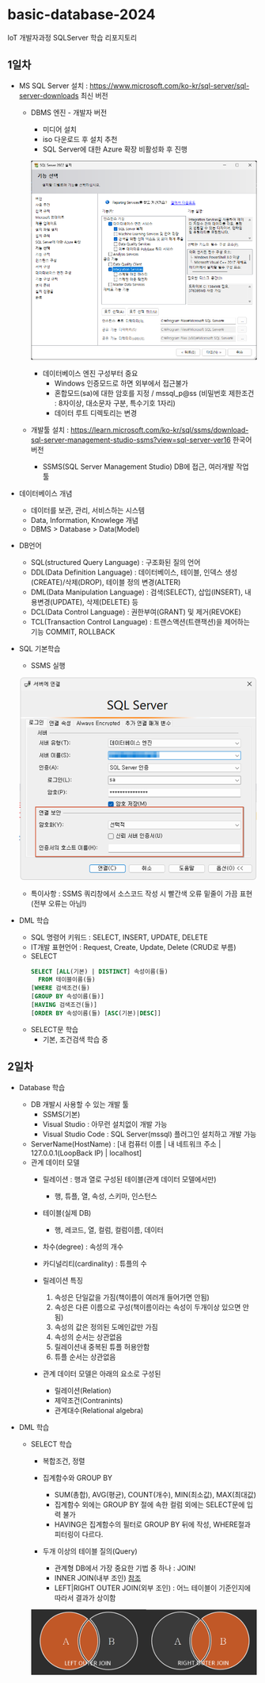 # basic-database-2024
IoT 개발자과정 SQLServer 학습 리포지토리

## 1일차
- MS SQL Server 설치 : https://www.microsoft.com/ko-kr/sql-server/sql-server-downloads 최신 버전
    - DBMS 엔진 - 개발자 버전
        - 미디어 설치
        - iso 다운로드 후 설치 추천
        - SQL Server에 대한 Azure 확장 비활성화 후 진행

        ![기능선택](https://github.com/breadcoffee/basic-database-2024/blob/main/images/db001.png)

        - 데이터베이스 엔진 구성부터 중요
            - Windows 인증모드로 하면 외부에서 접근불가
            - 혼합모드(sa)에 대한 암호를 지정 / mssql_p@ss (비밀번호 제한조건 : 8자이상, 대소문자 구분, 특수기호 1자리)
            - 데이터 루트 디렉토리는 변경
   
    - 개발툴 설치 : https://learn.microsoft.com/ko-kr/sql/ssms/download-sql-server-management-studio-ssms?view=sql-server-ver16 한국어버전
        - SSMS(SQL Server Management Studio) DB에 접근, 여러개발 작업 툴

- 데이터베이스 개념
    - 데이터를 보관, 관리, 서비스하는 시스템
    - Data, Information, Knowlege 개념
    - DBMS > Database > Data(Model)

- DB언어
    - SQL(structured Query Language) : 구조화된 질의 언어
    - DDL(Data Definition Language) : 데이터베이스, 테이블, 인덱스 생성(CREATE)/삭제(DROP), 테이블 정의 변경(ALTER)
    - DML(Data Manipulation Language) : 검색(SELECT), 삽입(INSERT), 내용변경(UPDATE), 삭제(DELETE) 등
    - DCL(Data Control Language) : 권한부여(GRANT) 및 제거(REVOKE)
    - TCL(Transaction Control Language) : 트랜스액션(트랜잭션)을 제어하는 기능 COMMIT, ROLLBACK

- SQL 기본학습
    - SSMS 실행

    ![SSMS로그인](https://github.com/breadcoffee/basic-database-2024/blob/main/images/db002.png)

    - 특이사항 : SSMS 쿼리창에서 소스코드 작성 시 빨간색 오류 밑줄이 가끔 표현(전부 오류는 아님!)
    
- DML 학습
    - SQL 명령어 키워드 : SELECT, INSERT, UPDATE, DELETE
    - IT개발 표현언어 : Request, Create, Update, Delete (CRUD로 부름)
    - SELECT
        ```sql
        SELECT [ALL(기본) | DISTINCT] 속성이름(들)
          FROM 테이블이름(들)
        [WHERE 검색조건(들)
        [GROUP BY 속성이름(들)]
       [HAVING 검색조건(들)]
        [ORDER BY 속성이름(들) [ASC(기본)|DESC]]
        ```
    - SELECT문 학습
        - 기본, 조건검색 학습 중

## 2일차
- Database 학습
    - DB 개발시 사용할 수 있는 개발 툴
        - SSMS(기본)
        - Visual Studio : 아무런 설치없이 개발 가능
        - Visual Studio Code : SQL Server(mssql) 플러그인 설치하고 개발 가능
    - ServerName(HostName) : [내 컴퓨터 이름 | 내 네트워크 주소 | 127.0.0.1(LoopBack IP) | localhost] 
    - 관계 데이터 모델
        - 릴레이션 : 행과 열로 구성된 테이블(관계 데이터 모델에서만)
            - 행, 튜플, 열, 속성, 스키마, 인스턴스
        - 테이블(실제 DB)
            - 행, 레코드, 열, 컬럼, 컬럼이름, 데이터
        - 차수(degree) : 속성의 개수
        - 카디널리티(cardinality) : 튜플의 수

        - 릴레이션 특징
            1. 속성은 단일값을 가짐(책이름이 여러개 들어가면 안됨)
            2. 속성은 다른 이름으로 구성(책이름이라는 속성이 두개이상 있으면 안됨)
            3. 속성의 값은 정의된 도메인값만 가짐
            4. 속성의 순서는 상관없음
            5. 릴레이션내 중복된 튜플 허용안함
            6. 튜플 순서는 상관없음
            
        - 관계 데이터 모델은 아래의 요소로 구성된
            - 릴레이션(Relation)
            - 제약조건(Contranints)
            - 관계대수(Relational algebra)
 
- DML 학습
    - SELECT 학습
        - 복합조건, 정렬
        - 집계함수와 GROUP BY
            - SUM(총합), AVG(평균), COUNT(개수), MIN(최소값), MAX(최대값)
            - 집계함수 외에는 GROUP BY 절에 속한 컬럼 외에는 SELECT문에 입력 불가
            - HAVING은 집계함수의 필터로 GROUP BY 뒤에 작성, WHERE절과 피터링이 다르다.

        - 두개 이상의 테이블 질의(Query)
            - 관계형 DB에서 가장 중요한 기법 중 하나 : JOIN!
            - INNER JOIN(내부 조인) [참조](https://sql-joins.leopard.in.ua/)
            - LEFT|RIGHT OUTER JOIN(외부 조인) : 어느 테이블이 기준인지에 따라서 결과가 상이함

        ![외부조인](https://github.com/breadcoffee/basic-database-2024/blob/main/images/db004.png)